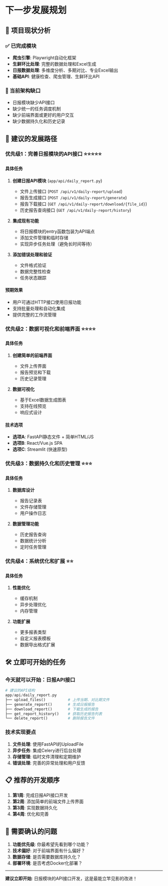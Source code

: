 # 下一步发展规划

## 🎯 项目现状分析

### ✅ 已完成模块
- **爬虫引擎**: Playwright自动化框架
- **生鲜环比处理**: 完整的数据处理和Excel生成
- **日报数据处理**: 多维度分析、多期对比、专业Excel输出
- **基础API**: 健康检查、爬虫管理、生鲜环比API

### 🔄 当前架构缺口
- 日报模块缺少API接口
- 缺少统一的任务调度机制
- 缺少前端界面或更好的用户交互
- 缺少数据持久化和历史记录

## 🚀 建议的发展路径

### 优先级1：完善日报模块的API接口 ⭐⭐⭐⭐⭐

#### 具体任务
1. **创建日报API模块** (`app/api/daily_report.py`)
   - 文件上传接口 (`POST /api/v1/daily-report/upload`)
   - 报告生成接口 (`POST /api/v1/daily-report/generate`)
   - 报告下载接口 (`GET /api/v1/daily-report/download/{file_id}`)
   - 历史报告查询接口 (`GET /api/v1/daily-report/history`)

2. **集成现有功能**
   - 将日报模块的entry函数包装为API端点
   - 添加文件管理和临时存储
   - 实现异步任务处理（避免长时间等待）

3. **添加错误处理和验证**
   - 文件格式验证
   - 数据完整性检查
   - 任务状态跟踪

#### 预期效果
- 用户可通过HTTP接口使用日报功能
- 支持批量处理和自动化集成
- 提供完整的工作流管理

### 优先级2：数据可视化和前端界面 ⭐⭐⭐⭐

#### 具体任务
1. **创建简单的前端界面**
   - 文件上传界面
   - 报告预览和下载
   - 历史记录管理

2. **数据可视化**
   - 基于Excel数据生成图表
   - 支持在线预览
   - 响应式设计

#### 技术选项
- **选项A**: FastAPI静态文件 + 简单HTML/JS
- **选项B**: React/Vue.js SPA
- **选项C**: Streamlit (快速原型)

### 优先级3：数据持久化和历史管理 ⭐⭐⭐

#### 具体任务
1. **数据库设计**
   - 报告记录表
   - 文件存储管理
   - 用户操作日志

2. **数据管理功能**
   - 历史报告查询
   - 数据统计分析
   - 定时任务管理

### 优先级4：系统优化和扩展 ⭐⭐

#### 具体任务
1. **性能优化**
   - 缓存机制
   - 异步处理优化
   - 内存管理

2. **功能扩展**
   - 更多报表类型
   - 自定义报表模板
   - 数据导出格式扩展

## 🛠️ 立即可开始的任务

### 今天就可以开始：日报API接口

```python
# 建议的API结构
app/api/daily_report.py
├── upload_files()          # 上传当期、对比期文件
├── generate_report()       # 生成日报报告
├── download_report()       # 下载生成的报告
├── get_report_history()    # 获取历史报告列表
└── delete_report()         # 删除报告文件
```

### 技术实现要点
1. **文件处理**: 使用FastAPI的UploadFile
2. **异步任务**: 集成Celery进行后台处理
3. **存储管理**: 临时文件清理和定期维护
4. **错误处理**: 完善的异常处理和用户反馈

## 📋 推荐的开发顺序

1. **第1周**: 完成日报API接口开发
2. **第2周**: 添加简单的前端文件上传界面
3. **第3周**: 实现数据持久化
4. **第4周**: 优化和完善

## 🤔 需要确认的问题

1. **功能优先级**: 你最希望先看到哪个功能？
2. **技术偏好**: 对于前端界面有什么偏好？
3. **数据存储**: 是否需要数据库持久化？
4. **部署环境**: 是否考虑Docker化部署？

---

**建议立即开始**: 日报模块的API接口开发，这是最能立竿见影的改进！